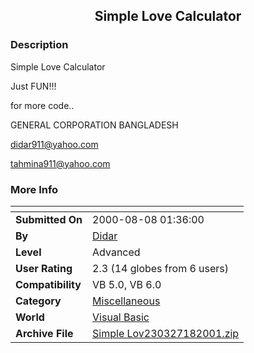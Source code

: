 ﻿<div align="center">

## Simple Love Calculator


</div>

### Description

Simple Love Calculator

Just FUN!!!

for more code..

GENERAL CORPORATION BANGLADESH

didar911@yahoo.com

tahmina911@yahoo.com
 
### More Info
 


<span>             |<span>
---                |---
**Submitted On**   |2000-08-08 01:36:00
**By**             |[Didar](https://github.com/Planet-Source-Code/PSCIndex/blob/master/ByAuthor/didar.md)
**Level**          |Advanced
**User Rating**    |2.3 (14 globes from 6 users)
**Compatibility**  |VB 5\.0, VB 6\.0
**Category**       |[Miscellaneous](https://github.com/Planet-Source-Code/PSCIndex/blob/master/ByCategory/miscellaneous__1-1.md)
**World**          |[Visual Basic](https://github.com/Planet-Source-Code/PSCIndex/blob/master/ByWorld/visual-basic.md)
**Archive File**   |[Simple Lov230327182001\.zip](https://github.com/Planet-Source-Code/didar-simple-love-calculator__1-25174/archive/master.zip)









